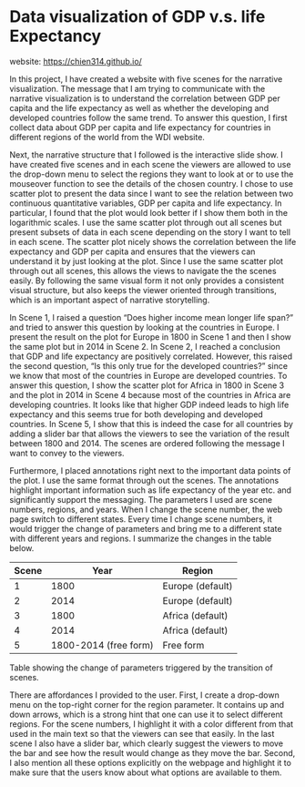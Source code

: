 # Data visualization of GDP v.s. life Expectancy
website: https://chien314.github.io/

In this project, I have created a website with five scenes for the narrative visualization. The message that I am trying to communicate with the narrative visualization is to understand the correlation between GDP per capita and the life expectancy as well as whether the developing and developed countries follow the same trend. To answer this question, I first collect data about GDP per capita and life expectancy for countries in different regions of the world from the WDI website. 

Next, the narrative structure that I followed is the interactive slide show. I have created five scenes and in each scene the viewers are allowed to use the drop-down menu to select the regions they want to look at or to use the mouseover function to see the details of the chosen country. 
I chose to use scatter plot to present the data since I want to see the relation between two continuous quantitative variables, GDP per capita and life expectancy. In particular, I found that the plot would look better if I show them both in the logarithmic scales. I use the same scatter plot through out all scenes but present subsets of data in each scene depending on the story I want to tell in each scene. The scatter plot nicely shows the correlation between the life expectancy and GDP per capita and ensures that the viewers can understand it by just looking at the plot. Since I use the same scatter plot through out all scenes, this allows the views to navigate the the scenes easily. By following the same visual form it not only provides a consistent visual structure, but also keeps the viewer oriented through transitions, which is an important aspect of narrative storytelling.

In Scene 1, I raised a question “Does higher income mean longer life span?” and tried to answer this question by looking at the countries in Europe. I present the result on the plot for Europe in 1800 in Scene 1 and then I show the same plot but in 2014 in Scene 2. In Scene 2, I reached a conclusion that GDP and life expectancy are positively correlated. However, this raised the second question, “Is this only true for the developed countries?” since we know that most of the countries in Europe are developed countries. To answer this question, I show the scatter plot for Africa in 1800 in Scene 3 and the plot in 2014 in Scene 4 because most of the countries in Africa are developing countries. It looks like that higher GDP indeed leads to high life expectancy and this seems true for both developing and developed countries. In Scene 5, I show that this is indeed the case for all countries by adding a slider bar that allows the viewers to see the variation of the result between 1800 and 2014. The scenes are ordered following the message I want to convey to the viewers. 

Furthermore, I placed annotations right next to the important data points of the plot. I use the same format through out the scenes. The annotations highlight important information such as life expectancy of the year etc. and significantly support the messaging. The parameters I used are scene numbers, regions, and years. When I change the scene number, the web page switch to different states. Every time I change scene numbers, it would trigger the change of parameters and bring me to a different state with different years and regions. I summarize the changes in the table below.

|Scene|	Year|	Region|
|-----|-----|-------|
|1	|1800	|Europe (default)|
|2	|2014	|Europe (default)|
|3	|1800	|Africa (default)|
|4	|2014	|Africa (default)|
|5	|1800-2014 (free form)|	Free form |

Table showing the change of parameters triggered by the transition of scenes.

There are affordances I provided to the user. First, I create a drop-down menu on the top-right corner for the region parameter. It contains up and down arrows, which is a strong hint that one can use it to select different regions. For the scene numbers, I highlight it with a color different from that used in the main text so that the viewers can see that easily. In the last scene I also have a slider bar, which clearly suggest the viewers to move the bar and see how the result would change as they move the bar. Second, I also mention all these options explicitly on the webpage and highlight it to make sure that the users know about what options are available to them. 


